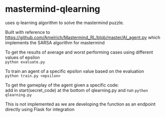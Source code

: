 # mastermind-qlearning
uses q-learning algorithm to solve the mastermind puzzle. </br>

Built with reference to https://github.com/Amelrich/Mastermind_RL/blob/master/AI_agent.py which implements the SARSA algorithm for mastermind </br>

To get the results of average and worst performing cases using different values of epsilon</br>
`python evaluate.py`

To train an agent of a specific epsilon value based on the evaluation</br>
`python train.py <epsilon>`

To get the gameplay of the agent given a specific code:</br>
add in start(secret_code) at the bottom of qlearning.py and run `python qlearning.py`

This is not implemented as we are developing the function as an endpoint directly using Flask for integration
